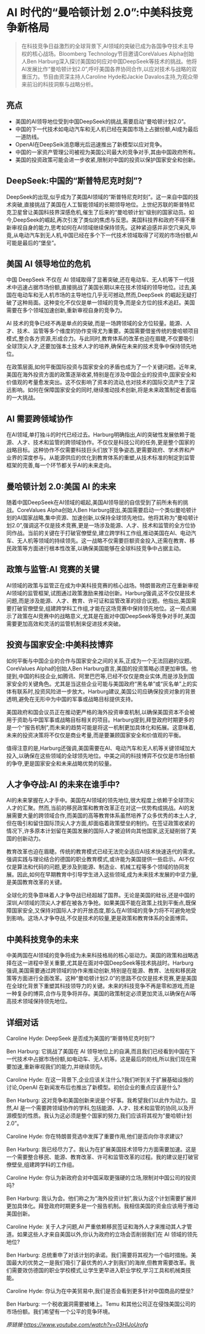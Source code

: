 # AI 时代的“曼哈顿计划 2.0”:中美科技竞争新格局

> 在科技竞争日益激烈的全球背景下,AI领域的突破已成为各国争夺技术主导权的核心战场。Bloomberg Technology节目邀请CoreValues Alpha创始人Ben Harburg深入探讨美国如何应对中国DeepSeek等技术的挑战。他将AI发展比作“曼哈顿计划2.0”,呼吁美国各界协同合作,以应对技术与战略的双重压力。节目由资深主持人Caroline Hyde和Jackie Davalos主持,为观众带来前沿的科技洞察与战略分析。

## 亮点
- 美国的AI领导地位受到中国DeepSeek的挑战,需要启动“曼哈顿计划2.0”。  
- 中国的下一代技术如电动汽车和无人机已经在美国市场上占据份额,AI成为最后一道防线。  
- OpenAI在DeepSeik消息曝光后迅速推出了新模型以应对竞争。  
- 中国的一家资产管理公司被视为美国公司最大的竞争对手,其由中国政府所有。  
- 美国的投资政策可能会进一步收紧,限制对中国的投资以保护国家安全和创新。

## DeepSeek:中国的“斯普特尼克时刻”?
DeepSeek的出现,似乎成为了美国AI领域的“斯普特尼克时刻”。这一来自中国的技术突破,直接挑战了美国在人工智能领域的长期领导地位。上世纪苏联的斯普特尼克卫星曾让美国科技界深感危机,催生了后来的“曼哈顿计划”级别的国家动员。如今,DeepSeek的崛起,再次引发了类似的焦虑与反思。美国科技界和政府不得不重新审视自身的能力,思考如何在AI领域继续保持领先。这种紧迫感并非空穴来风,毕竟,从电动汽车到无人机,中国已经在多个下一代技术领域取得了可观的市场份额,AI可能是最后的“堡垒”。

## 美国 AI 领导地位的危机
中国 DeepSeek 不仅在 AI 领域取得了显著突破,还在电动车、无人机等下一代技术中迅速占据市场份额,直接挑战了美国长期以来在技术领域的领导地位。过去,美国在电动车和无人机市场的主导地位几乎无可撼动,然而,DeepSeek 的崛起无疑打破了这种局面。这种变化不仅仅是单一领域的竞争,而是全方位的技术追赶。美国需要在多个领域加速创新,重新审视自身的竞争力。

AI 技术的竞争已经不再是单点的突破,而是一场跨领域的全方位较量。能源、人才、技术、监管等多个维度的协作变得尤为重要。美国需要借鉴传统的曼哈顿项目模式,整合各方资源,形成合力。与此同时,教育体系的改革也迫在眉睫,不仅要吸引全球顶尖人才,还要加强本土技术人才的培养,确保在未来的技术竞争中保持领先地位。

在政策层面,如何平衡国际投资与国家安全的矛盾也成为了一个关键问题。近年来,美国在海外投资方面的政策逐渐收紧,特别是在涉及中国企业的投资中,国家安全和价值观的考量愈发突出。这不仅影响了资本的流动,也对技术的国际交流产生了深远影响。如何在保障国家安全的同时,继续推动技术创新,将是未来政策制定者面临的一大挑战。

## AI 需要跨领域协作
在AI领域,单打独斗的时代已经过去。Harburg明确指出,AI的突破性发展依赖于能源、人才、技术和监管的跨领域协作。不仅仅是科技公司的任务,更是整个国家的战略目标。这种协作不仅需要科技巨头们放下竞争姿态,更需要政府、学术界和产业界的深度参与。从能源供应的优化到教育体系的重塑,从技术标准的制定到监管框架的完善,每一个环节都关乎AI的未来走向。

## 曼哈顿计划 2.0:美国 AI 的未来
随着中国DeepSeek在AI领域的崛起,美国AI领导层的自信受到了前所未有的挑战。CoreValues Alpha创始人Ben Harburg提出,美国需要启动一个类似曼哈顿计划的AI国家战略,集中资源、加速创新,以保持全球领先地位。他将其称为“曼哈顿计划2.0”,强调这不仅是技术竞赛,更是一场涉及能源、人才、技术和监管的全方位协同作战。当前的关键在于打破官僚壁垒,建立跨学科工作组,推动美国在AI、电动汽车、无人机等领域的持续领先。这一战略不仅需要巨额资金投入,还需在教育、移民政策等方面进行根本性改革,以确保美国能够在全球科技竞争中占据主动。

## 政策与监管:AI 竞赛的关键
AI领域的政策与监管正在成为中美科技竞赛的核心战场。特朗普政府正在重新审视AI领域的监管框架,试图通过政策激励来推动创新。Harburg强调,这不仅仅是技术问题,而是涉及能源、人才、教育、许可证和监管改革的综合议题。他指出,美国需要打破官僚壁垒,组建跨学科工作组,才能在这场竞赛中保持领先地位。这一观点揭示了政策在AI竞赛中的战略意义,尤其是在面对中国DeepSeek等竞争对手时,美国需要更加高效和灵活的监管机制来促进技术突破。

## 投资与国家安全:中美科技博弈
如何平衡与中国企业的合作与国家安全之间的关系,正成为一个无法回避的议题。CoreValues Alpha的创始人Ben Harburg直言,美国的投资策略必须更加审慎。他提到,中国的科技企业,如腾讯、阿里巴巴等,已经不仅仅是商业实体,而是涉及到国家安全的关键角色。尤其是当这些企业可能与美国政府“黑名单”或“灰名单”上的实体有联系时,投资风险进一步放大。Harburg建议,美国公司应确保投资对象的背景透明,避免在无形中为中国的军事或战略目标提供支持。

美国政府和国会议员正在推动更严格的海外投资审查机制,以确保美国资本不会被用于资助与中国军事或战略目标相关的项目。Harburg提到,拜登政府时期更多的是一个“报告机制”,而未来的趋势可能是将这一机制更加具体化和拓展。这意味着,未来的投资决策将不仅仅是商业考量,而是要兼顾国家安全和价值观的平衡。

值得注意的是,Harburg还强调,美国需要在AI、电动汽车和无人机等关键领域加大投入,以确保在这些领域的全球领先地位。中美之间的科技博弈不仅仅是市场份额的争夺,更是国家安全和未来战略优势的较量。

## 人才争夺战:AI 的未来在谁手中?
AI的未来掌握在人才手中。美国在AI领域的领先地位,很大程度上依赖于全球顶尖人才的汇聚。然而,当前的移民政策和教育改革正在对这一优势构成挑战。AI的发展需要大量的跨领域合作,而美国的高等教育体系虽然培养了众多优秀的本土人才,但在吸引和留住国际顶尖人才方面,却面临着政策壁垒的制约。在签证政策收紧的情况下,许多原本计划留在美国发展的国际人才被迫转向其他国家,这无疑削弱了美国的创新动力。

教育改革也迫在眉睫。传统的教育模式已经无法完全适应AI技术快速迭代的需求。强调实践与理论结合的德国的职业教育模式,或许能为美国提供一些启示。AI不仅仅是算法和代码的问题,更涉及到能源、制造业、机械工程等多个领域的协同发展。因此,如何在早期教育中引导学生进入这些领域,成为未来技术发展的中坚力量,是美国教育改革的关键。

全球化的竞争意味着人才争夺战已经超越了国界。无论是美国的硅谷,还是中国的深圳,AI领域的顶尖人才都在被各方争抢。如果美国不能在政策上找到平衡点,既保障国家安全,又保持对国际人才的开放态度,那么在AI领域的竞争力将不可避免地受到影响。这场人才争夺战,不仅是技术的较量,更是政策和教育体系的全面博弈。

## 中美科技竞争的未来
中美两国在AI领域的竞争将成为未来科技格局的核心驱动力。美国的政策和战略选择在这一进程中至关重要,尤其是在面对中国DeepSeek等技术挑战时。Harburg强调,美国需要通过跨领域的协作来推动创新,特别是在能源、教育、法规和移民政策等方面进行全面改革。这种“曼哈顿计划2.0”的思路不仅仅是技术竞赛,更是美国在全球化背景下重塑其科技领导力的关键。未来的科技竞争不再是零和游戏,而是一种复杂的博弈,合作与竞争将并存。美国的政策制定必须更加灵活,以确保在AI等高技术领域保持领先地位。

## 详细对话
Caroline Hyde: DeepSeek 是否成为美国的“斯普特尼克时刻”?

Ben Harburg: 它挑战了美国在 AI 领导地位上的自满,而且我们已经看到中国在下一代技术中占据市场份额,如电动车、无人机等。这是最后的防线,所以我们现在需要加速,重新审视我们的能力,并继续领先。

Caroline Hyde: 在这一背景下,企业应该关注什么?我们听到关于扩展基础设施的讨论,OpenAI 在新闻发布后也推出了新模型。初创企业的重点应该是什么?

Ben Harburg: 这对竞争和美国创新来说是个好事。我希望我们以此作为动力。显然,AI 是一个需要跨领域协作的学科,包括能源、人才、技术和监管的协同,以及开源模型的性质。我认为这必须是整个国家的努力,我们应该将其视为“曼哈顿计划 2.0”。

Caroline Hyde: 你在特朗普竞选中发挥了重要作用,他们是否向你寻求建议?

Ben Harburg: 我已经尽力了。我认为在扩展美国技术领导力方面需要加速。这是一个需要整合移民、能源、教育改革、许可和监管改革的过程。我的建议是打破官僚壁垒,组建跨学科的工作组。

Caroline Hyde: 你认为新政府会对中国采取更强硬的立场,限制对中国公司的投资吗?

Ben Harburg: 我认为会。他们称之为“海外投资计划”,我认为这个计划需要扩展并更加具体化。拜登政府时期更多是一个报告机制。我相信美国的资金应该用于推动美国创新。

Caroline Hyde: 关于人才问题,AI 严重依赖移民签证和海外人才来推动其人才管道。如果这些人才来自美国以外,你认为政府的立场会否削弱我们在 AI 领域的领先地位?

Ben Harburg: 总统重申了对该计划的承诺。我们需要将其视为一个临时措施。美国最大的优势之一是我们吸引了最优秀的人才到我们的海岸,但教育需要改革。我们需要效仿德国的职业学校模式,让学生更早进入职业学校,学习工具和机械类技能。

Caroline Hyde: 你认为在中美贸易中,我们是否会看到更多针对中国商品的壁垒?

Ben Harburg: 一个税收漏洞需要被堵上。Temu 和其他公司正在侵蚀美国公司的市场份额。我们希望有一个公平的竞争环境。

_原链接:https://www.youtube.com/watch?v=03HlJoUrofg_